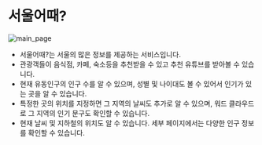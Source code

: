 # 서울어때?
![main_page](https://github.com/user-attachments/assets/4d372ed7-2e6c-4df2-971e-9123b13ee158)
- 서울어때?는 서울의 많은 정보를 제공하는 서비스입니다.
- 관광객들이 음식점, 카페, 숙소등을 추천받을 수 있고 추천 유튜브를 받아볼 수 있습니다.
- 현재 유동인구의 인구 수를 알 수 있으며, 성별 및 나이대도 볼 수 있어서 인기가 있는 곳을 알 수 있습니다.
- 특정한 곳의 위치를 지정하면 그 지역의 날씨도 추가로 알 수 있으며, 워드 클라우드로 그 지역의 인기 문구도 확인할 수 있습니다.
- 현재 날씨 및 지하철의 위치도 알 수 있습니다.  세부 페이지에서는 다양한 인구 정보를 확인할 수 있습니다.
